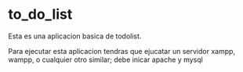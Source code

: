# to_do_list

Esta es una aplicacion basica de todolist.

Para ejecutar esta aplicacion tendras que ejucatar un servidor xampp, wampp, o cualquier otro similar; debe inicar apache y mysql
